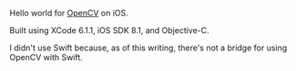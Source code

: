 Hello world for [OpenCV](http://opencv.org/) on iOS.

Built using XCode 6.1.1, iOS SDK 8.1, and Objective-C.

I didn't use Swift because, as of this writing, there's not a bridge for using OpenCV with Swift.
